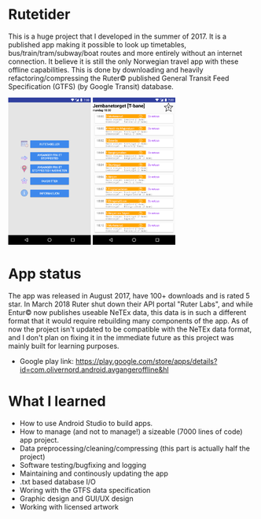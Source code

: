 # Rutetider

This is a huge project that I developed in the summer of 2017. It is a published app making it possible to
look up timetables, bus/train/tram/subway/boat routes and more entirely without an internet connection. It believe it is still the only Norwegian
travel app with these offline capabilities. This is done by downloading and heavily refactoring/compressing the Ruter© published
General Transit Feed Specification (GTFS) (by Google Transit) database.

<img src=Screenshots/MainMenu.webp width="168" height="299"> <img src=Screenshots/Lines2.webp width="168" height="299">

# App status

The app was released in August 2017, have 100+ downloads and is rated 5 star. In March 2018 Ruter shut down their API portal "Ruter Labs", and while Entur©
now publishes useable NeTEx data, this data is in such a different format that it would require rebuilding many components of the app. As of
now the project isn't updated to be compatible with the NeTEx data format, and I don't plan on fixing it in the immediate future as this project
was mainly built for learning purposes.

* Google play link: https://play.google.com/store/apps/details?id=com.olivernord.android.avgangeroffline&hl

# What I learned

* How to use Android Studio to build apps.
* How to manage (and not to manage!) a sizeable (7000 lines of code) app project.
* Data preprocessing/cleaning/compressing (this part is actually half the project)
* Software testing/bugfixing and logging
* Maintaining and continously updating the app
*  .txt based database I/O
* Woring with the GTFS data specification
* Graphic design and GUI/UX design
* Working with licensed artwork


